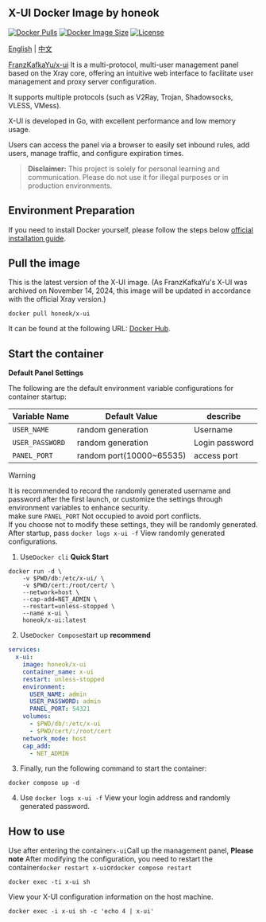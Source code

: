 ## X-UI Docker Image by honeok 

[![Docker Pulls](https://img.shields.io/docker/pulls/honeok/x-ui.svg?style=flat-square)](https://hub.docker.com/r/honeok/x-ui)
[![Docker Image Size](https://img.shields.io/docker/image-size/honeok/x-ui.svg?style=flat-square)](https://hub.docker.com/r/honeok/x-ui)
[![License](https://img.shields.io/github/license/honeok/cross.svg?style=flat-square)](https://www.gnu.org/licenses/old-licenses/gpl-2.0-standalone.html)

[English](./README.md) |  [中文](./README.zh_CN.md)

[FranzKafkaYu/x-ui][1] It is a multi-protocol, multi-user management panel based on the Xray core, offering an intuitive web interface to facilitate user management and proxy server configuration.

It supports multiple protocols (such as V2Ray, Trojan, Shadowsocks, VLESS, VMess).

X-UI is developed in Go, with excellent performance and low memory usage.

Users can access the panel via a browser to easily set inbound rules, add users, manage traffic, and configure expiration times.

> **Disclaimer:** This project is solely for personal learning and communication. Please do not use it for illegal purposes or in production environments.

## Environment Preparation

If you need to install Docker yourself, please follow the steps below [official installation guide][2].

## Pull the image

This is the latest version of the X-UI image. (As FranzKafkaYu's X-UI was archived on November 14, 2024, this image will be updated in accordance with the official Xray version.)

```shell
docker pull honeok/x-ui
```

It can be found at the following URL: [Docker Hub][3].

## Start the container

**Default Panel Settings**

The following are the default environment variable configurations for container startup:

| Variable Name | Default Value | describe |
|----------------|------------------|------------|
| `USER_NAME`    | random generation | Username |
| `USER_PASSWORD`| random generation | Login password |
| `PANEL_PORT`   | random port(10000~65535) | access port |

> [!WARNING]  
> It is recommended to record the randomly generated username and password after the first launch, or customize the settings through environment variables to enhance security.<br>
> make sure `PANEL_PORT` Not occupied to avoid port conflicts.<br>
> If you choose not to modify these settings, they will be randomly generated.<br>
> After startup, pass `docker logs x-ui -f` View randomly generated configurations.

1. Use`Docker cli` **Quick Start**

```shell
docker run -d \
    -v $PWD/db:/etc/x-ui/ \
    -v $PWD/cert:/root/cert/ \
    --network=host \
    --cap-add=NET_ADMIN \
    --restart=unless-stopped \
    --name x-ui \
    honeok/x-ui:latest
```

2. Use`Docker Compose`start up **recommend**

```yaml
services:
  x-ui:
    image: honeok/x-ui
    container_name: x-ui
    restart: unless-stopped
    environment:
      USER_NAME: admin
      USER_PASSWORD: admin
      PANEL_PORT: 54321
    volumes:
      - $PWD/db/:/etc/x-ui
      - $PWD/cert/:/root/cert
    network_mode: host
    cap_add:
      - NET_ADMIN
```

3. Finally, run the following command to start the container:

```shell
docker compose up -d
```

4. Use `docker logs x-ui -f` View your login address and randomly generated password.

## How to use

Use after entering the container`x-ui`Call up the management panel, **Please note** After modifying the configuration, you need to restart the container`docker restart x-ui`or`docker compose restart`

```shell
docker exec -ti x-ui sh
```

View your X-UI configuration information on the host machine.

```shell
docker exec -i x-ui sh -c 'echo 4 | x-ui'
```

[1]: https://github.com/FranzKafkaYu/x-ui
[2]: https://docs.docker.com/install
[3]: https://hub.docker.com/r/honeok/x-ui
[4]: https://sing-box.sagernet.org/configuration